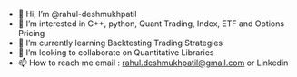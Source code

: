 - 👋 Hi, I’m @rahul-deshmukhpatil
- 👀 I’m interested in C++, python, Quant Trading, Index, ETF and Options Pricing
- 🌱 I’m currently learning Backtesting Trading Strategies
- 💞️ I’m looking to collaborate on Quantitative Libraries 
- 📫 How to reach me email : rahul.deshmukhpatil@gmail.com or Linkedin 

<!---
rahul-deshmukhpatil/rahul-deshmukhpatil is a ✨ special ✨ repository because its `README.md` (this file) appears on your GitHub profile.
You can click the Preview link to take a look at your changes.
--->

